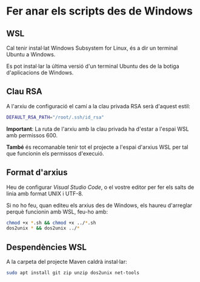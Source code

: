 # Fer anar els scripts des de Windows

## WSL

Cal tenir instal·lat Windows Subsystem for Linux, és a dir un terminal Ubuntu a Windows. 

Es pot instal·lar la última versió d'un terminal Ubuntu des de la botiga d'aplicacions de Windows.

## Clau RSA

A l'arxiu de configuració el camí a la clau privada RSA serà d'aquest estil:
```bash
DEFAULT_RSA_PATH="/root/.ssh/id_rsa"
```
**Important**: La ruta de l'arxiu amb la clau privada ha d'estar a l'espai WSL amb permissos 600.

**També** és recomanable tenir tot el projecte a l'espai d'arxius WSL per tal que funcionin els permissos d'execuió.

## Format d'arxius

Heu de configurar *Visual Studio Code*, o el vostre editor per fer els salts de linia amb format UNIX i UTF-8.

Si no ho feu, quan editeu els arxius des de Windows, els haureu d'arreglar perquè funcionin amb WSL, feu-ho amb:
```bash
chmod +x *.sh && chmod +x ../*.sh
dos2unix * && dos2unix ../*
```

## Despendències WSL

A la carpeta del projecte Maven caldrà instal·lar:
```bash
sudo apt install git zip unzip dos2unix net-tools
```
